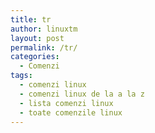 ```yaml
---
title: tr
author: linuxtm
layout: post
permalink: /tr/
categories:
  - Comenzi
tags:
  - comenzi linux
  - comenzi linux de la a la z
  - lista comenzi linux
  - toate comenzile linux
---
```


